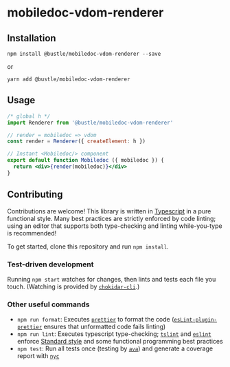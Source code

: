 # mobiledoc-vdom-renderer

## Installation

`npm install @bustle/mobiledoc-vdom-renderer --save`

or

`yarn add @bustle/mobiledoc-vdom-renderer`

## Usage
```jsx
/* global h */
import Renderer from '@bustle/mobiledoc-vdom-renderer'

// render = mobiledoc => vdom
const render = Renderer({ createElement: h })

// Instant <Mobiledoc/> component
export default function Mobiledoc ({ mobiledoc }) {
  return <div>{render(mobiledoc)}</div>
}
```

## Contributing

Contributions are welcome! This library is written in [Typescript](http://www.typescriptlang.org/) in a pure functional style. Many best practices are strictly enforced by code linting; using an editor that supports both type-checking and linting while-you-type is recommended!

To get started, clone this repository and run `npm install`.

### Test-driven development
Running `npm start` watches for changes, then lints and tests each file you touch. (Watching is provided by [`chokidar-cli`](https://github.com/kimmobrunfeldt/chokidar-cli).)

### Other useful commands
* `npm run format`: Executes [`prettier`](https://github.com/prettier/prettier) to format the code ([`esLint-plugin-prettier`](https://github.com/prettier/eslint-plugin-prettier) ensures that unformatted code fails linting)
* `npm run lint`: Executes typescript type-checking; [`tslint`](https://github.com/palantir/tslint) and [`eslint`](https://github.com/eslint/eslint) enforce [Standard style](https://standardjs.com/) and some functional programming best practices
* `npm test`: Run all tests once (testing by [`ava`](https://github.com/avajs/ava)) and generate a coverage report with [`nyc`](https://github.com/istanbuljs/nyc)

